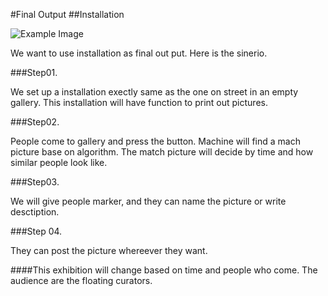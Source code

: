 #Final Output
##Installation

![Example Image](http://feng-yuting.com/wp-content/uploads/2014/03/Installation.jpg "Example Image")


We want to use installation as final out put. Here is the sinerio.

###Step01.

We set up a installation exectly same as the one on street in an empty gallery. This installation  will have function to print out pictures.

###Step02. 

People come to gallery and press the button. Machine will find a mach picture base on algorithm. The match picture will decide by time and how similar people look like.

###Step03. 

We will give people marker, and they can name the picture or write desctiption.

###Step 04. 

They can post the picture whereever they want.

####This exhibition will change based on time and people who come. The audience are the floating curators.








